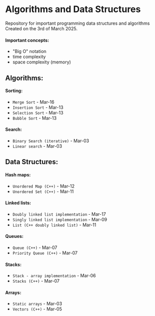 # Algorithms and Data Structures

Repository for important programming data structures and algorithms  
Created on the 3rd of March 2025.

#### Important concepts:
- "Big O" notation
- time complexity
- space complexity (memory)

## Algorithms:

#### Sorting:
- `Merge Sort` - Mar-16
- `Insertion Sort` - Mar-13
- `Selection Sort` - Mar-13
- `Bubble Sort` - Mar-13


#### Search:
- `Binary Search (iterative)` - Mar-03
- `Linear search` - Mar-03

## Data Structures:

#### Hash maps:
- `Unordered Map (C++)` - Mar-12
- `Unordered Set (C++)` - Mar-11

#### Linked lists:
- `Doubly linked list implementation` - Mar-17
- `Singly linked list implementation` - Mar-09
- `List (C++ doubly linked list)` - Mar-11

#### Queues:
- `Queue (C++)` - Mar-07
- `Priority Queue (C++)` - Mar-07

#### Stacks:
- `Stack - array implementation` - Mar-06
- `Stacks (C++)` - Mar-07

#### Arrays:
- `Static arrays` - Mar-03
- `Vectors (C++)` - Mar-05